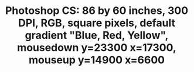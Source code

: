 ---
ee_id: '4133'
site: '1'
type: '2'
url: 2014-017-photoshop-cs
title: 'Photoshop CS: 86 by 60 inches, 300 DPI, RGB, square pixels, default gradient
  "Blue, Red, Yellow", mousedown y=23300 x=17300, mouseup y=14900 x=6600'
year: '2014'
display_year: '2014'
medium: Chromogenic print
dims: 86 x 60 in
pitch: ''
ps: ''
live_url: ''
related: ''
youtube: ''
related_code: ''
imgs: photoshop-cs-2014-017-full-database-FA.jpg
subheading: ''
download: ''
add_credit: ''
commission: ''
layout: things-i-made
---